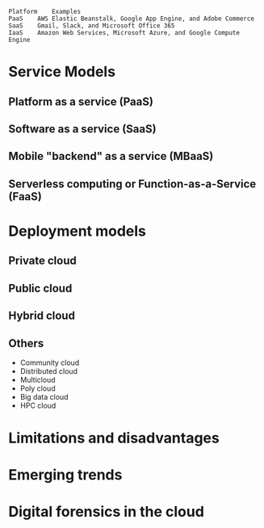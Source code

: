 ```
Platform	Examples
PaaS	AWS Elastic Beanstalk, Google App Engine, and Adobe Commerce
SaaS	Gmail, Slack, and Microsoft Office 365
IaaS	Amazon Web Services, Microsoft Azure, and Google Compute Engine
```
# Service Models
## Platform as a service (PaaS)
## Software as a service (SaaS)
## Mobile "backend" as a service (MBaaS)
## Serverless computing or Function-as-a-Service (FaaS)

# Deployment models
## Private cloud
## Public cloud
## Hybrid cloud
## Others
- Community cloud
- Distributed cloud
- Multicloud
- Poly cloud
- Big data cloud
- HPC cloud
# Limitations and disadvantages
# Emerging trends
# Digital forensics in the cloud
